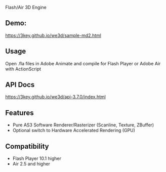 Flash/Air 3D Engine

## Demo: 

https://3key.github.io/we3d/sample-md2.html

## Usage

Open .fla files in Adobe Animate and compile for Flash Player or Adobe Air with ActionScript

## API Docs

https://3key.github.io/we3d/api-3.7.0/index.html

## Features

- Pure AS3 Software Renderer/Rasterizer (Scanline, Texture, ZBuffer)
- Optional switch to Hardware Accelerated Rendering (GPU) 

## Compatibility 

- Flash Player 10.1 higher
- Air 2.5 and higher
